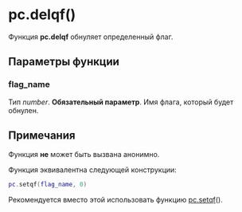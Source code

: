 # pc.delqf()
Функция **pc.delqf** обнуляет определенный флаг.

## Параметры функции
### flag_name
Тип *number*. **Обязательный параметр**. Имя флага, который будет обнулен.

## Примечания
Функция **не** может быть вызвана анонимно.

Функция эквивалентна следующей конструкции:

````lua
pc.setqf(flag_name, 0)
````

Рекомендуется вместо этой использовать функцию [pc.setqf](../pc/pc.setqf.md)().